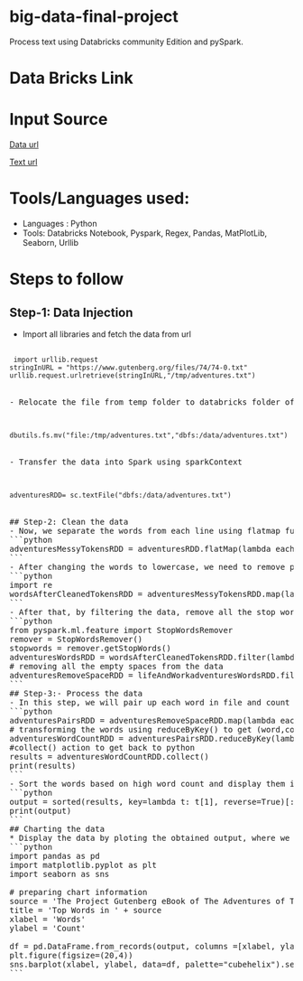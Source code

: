 # big-data-final-project

Process text using Databricks community Edition and pySpark.

# Data Bricks Link

# Input Source
[Data url](https://www.gutenberg.org/ebooks/74)

[Text url](https://www.gutenberg.org/files/74/74-0.txt)

# Tools/Languages used:
- Languages : Python
- Tools: Databricks Notebook, Pyspark, Regex, Pandas, MatPlotLib, Seaborn, Urllib

# Steps to follow
## Step-1: Data Injection
- Import all libraries and fetch the data from url

<pre lang="no-highlight"> 
<code> import urllib.request 
stringInURL = "https://www.gutenberg.org/files/74/74-0.txt"
urllib.request.urlretrieve(stringInURL,"/tmp/adventures.txt")
</code>

- Relocate the file from temp folder to databricks folder of dbfs
<pre lang="no-highlight"> 
<code>
dbutils.fs.mv("file:/tmp/adventures.txt","dbfs:/data/adventures.txt")
</code>

- Transfer the data into Spark using sparkContext
<pre lang="no-highlight"> 
<code>
adventuresRDD= sc.textFile("dbfs:/data/adventures.txt")
</code>

## Step-2: Clean the data
- Now, we separate the words from each line using flatmap function and to change all the words to lower case and remove the spaces between them
```python
adventuresMessyTokensRDD = adventuresRDD.flatMap(lambda eachLine: eachLine.lower().strip().split(" "))
```
- After changing the words to lowercase, we need to remove punctuations using regex by importing regex library
```python
import re
wordsAfterCleanedTokensRDD = adventuresMessyTokensRDD.map(lambda letter: re.sub(r'[^A-Za-z]', '', letter))
```
- After that, by filtering the data, remove all the stop words from the data and create a new RDD with the new result
```python
from pyspark.ml.feature import StopWordsRemover
remover = StopWordsRemover()
stopwords = remover.getStopWords()
adventuresWordsRDD = wordsAfterCleanedTokensRDD.filter(lambda word: word not in stopwords)
# removing all the empty spaces from the data
adventuresRemoveSpaceRDD = lifeAndWorkadventuresWordsRDD.filter(lambda x: x != "")
```
## Step-3:- Process the data
- In this step, we will pair up each word in file and count it as 1 as an intermediate Key-value pairs and we need to transform the words using reduceByKey() to get the total count of all distinct words. To get back to python, we use collect() and then print the obtained results.
```python
adventuresPairsRDD = adventuresRemoveSpaceRDD.map(lambda eachWord: (eachWord,1))
# transforming the words using reduceByKey() to get (word,count) results
adventuresWordCountRDD = adventuresPairsRDD.reduceByKey(lambda acc, value: acc + value)
#collect() action to get back to python
results = adventuresWordCountRDD.collect()
print(results)
```
- Sort the words based on high word count and display them in descending order
```python
output = sorted(results, key=lambda t: t[1], reverse=True)[:15]
print(output)
```
## Charting the data
* Display the data by ploting the obtained output, where we need to import the required libraries and then label the axis as per the requirement.  
```python
import pandas as pd  
import matplotlib.pyplot as plt
import seaborn as sns

# preparing chart information
source = 'The Project Gutenberg eBook of The Adventures of Tom Sawyer, by Mark Twain'
title = 'Top Words in ' + source
xlabel = 'Words'
ylabel = 'Count'

df = pd.DataFrame.from_records(output, columns =[xlabel, ylabel]) 
plt.figure(figsize=(20,4))
sns.barplot(xlabel, ylabel, data=df, palette="cubehelix").set_title(title)
```

